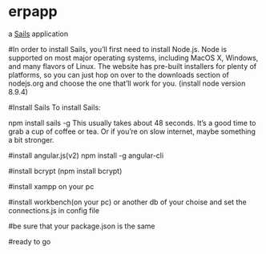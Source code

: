# erpapp

a [Sails](http://sailsjs.org) application

#In order to install Sails, you’ll first need to install Node.js. Node is supported on most major operating systems, including MacOS X, Windows, and many flavors of Linux. The website has pre-built installers for plenty of platforms, so you can just hop on over to the downloads section of nodejs.org and choose the one that’ll work for you.
(install node version 8.9.4)




#Install Sails
To install Sails:

npm install sails -g
This usually takes about 48 seconds. It’s a good time to grab a cup of coffee or tea. Or if you’re on slow internet, maybe something a bit stronger.


#install angular.js(v2) npm install -g angular-cli

#install bcrypt (npm install bcrypt)

#install xampp on your pc

#install workbench(on your pc) or another db of your choise and set the connections.js in config file

#be sure that your package.json is the same

#ready to go
